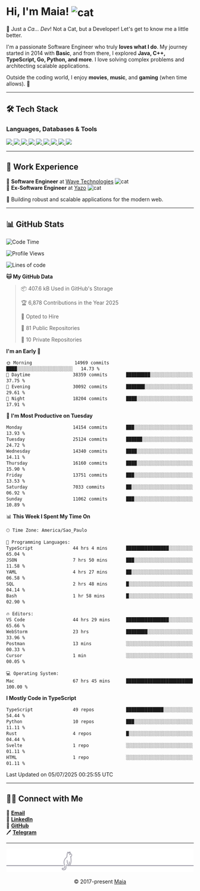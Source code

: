 <h1 align="left">Hi, I'm Maia! 
<img src="https://emojis.slackmojis.com/emojis/images/1643509834/36299/black-cat.gif?1643509834" width="50" height="60" align="center" alt="cat"/>
</h1>

🎩 Just a *Ca... Dev*! Not a Cat, but a Developer! Let's get to know me a little better.

I'm a passionate Software Engineer who truly **loves what I do**. My journey started in 2014 with **Basic**, and from there, I explored **Java, C++, TypeScript, Go, Python, and more**. I love solving complex problems and architecting scalable applications.

Outside the coding world, I enjoy **movies**, **music**, and **gaming** (when time allows). 🚀

---

## 🛠️ Tech Stack

### Languages, Databases & Tools
<p>
  <a href="https://www.typescriptlang.org">
    <img src="https://skillicons.dev/icons?i=ts" />
  </a>
  <a href="https://go.dev">
    <img src="https://skillicons.dev/icons?i=go" />
  </a>
  <a href="https://www.python.org">
    <img src="https://skillicons.dev/icons?i=python" />
  </a>
  <a href="https://gradle.org">
    <img src="https://skillicons.dev/icons?i=gradle" />
  </a>
  <a href="https://redis.io">
    <img src="https://skillicons.dev/icons?i=redis" />
  </a>
  <a href="https://www.mongodb.com">
    <img src="https://skillicons.dev/icons?i=mongodb" />
  </a>
  <a href="https://nodejs.org">
    <img src="https://skillicons.dev/icons?i=nodejs" />
  </a>
  <a href="https://www.javascript.com">
    <img src="https://skillicons.dev/icons?i=js" />
  </a>
  <a href="https://www.docker.com">
    <img src="https://skillicons.dev/icons?i=docker" />
  </a>
</p>

---

## 💼 Work Experience

🔹 **Software Engineer** at [Wave Technologies](https://www.linkedin.com/company/wave-technologies-oficial/)   <img src="https://media.giphy.com/media/WUlplcMpOCEmTGBtBW/giphy.gif" width="30" alt="cat"> <br>
🔹 **Ex-Software Engineer** at [Yazo](https://yazo.com.br/) <img src="https://media.giphy.com/media/WUlplcMpOCEmTGBtBW/giphy.gif" width="30" alt="cat"> <br>

🚀 Building robust and scalable applications for the modern web.

---

## 📊 GitHub Stats

<!--START_SECTION:waka-->
![Code Time](http://img.shields.io/badge/Code%20Time-6%2C324%20hrs%2010%20mins-blue)

![Profile Views](http://img.shields.io/badge/Profile%20Views-0-blue)

![Lines of code](https://img.shields.io/badge/From%20Hello%20World%20I%27ve%20Written-25.1%20million%20lines%20of%20code-blue)

**🐱 My GitHub Data** 

> 📦 407.6 kB Used in GitHub's Storage 
 > 
> 🏆 6,878 Contributions in the Year 2025
 > 
> 💼 Opted to Hire
 > 
> 📜 81 Public Repositories 
 > 
> 🔑 10 Private Repositories 
 > 
**I'm an Early 🐤** 

```text
🌞 Morning                14969 commits       ████░░░░░░░░░░░░░░░░░░░░░   14.73 % 
🌆 Daytime                38359 commits       █████████░░░░░░░░░░░░░░░░   37.75 % 
🌃 Evening                30092 commits       ███████░░░░░░░░░░░░░░░░░░   29.61 % 
🌙 Night                  18204 commits       ████░░░░░░░░░░░░░░░░░░░░░   17.91 % 
```
📅 **I'm Most Productive on Tuesday** 

```text
Monday                   14154 commits       ███░░░░░░░░░░░░░░░░░░░░░░   13.93 % 
Tuesday                  25124 commits       ██████░░░░░░░░░░░░░░░░░░░   24.72 % 
Wednesday                14340 commits       ████░░░░░░░░░░░░░░░░░░░░░   14.11 % 
Thursday                 16160 commits       ████░░░░░░░░░░░░░░░░░░░░░   15.90 % 
Friday                   13751 commits       ███░░░░░░░░░░░░░░░░░░░░░░   13.53 % 
Saturday                 7033 commits        ██░░░░░░░░░░░░░░░░░░░░░░░   06.92 % 
Sunday                   11062 commits       ███░░░░░░░░░░░░░░░░░░░░░░   10.89 % 
```


📊 **This Week I Spent My Time On** 

```text
🕑︎ Time Zone: America/Sao_Paulo

💬 Programming Languages: 
TypeScript               44 hrs 4 mins       ████████████████░░░░░░░░░   65.04 % 
JSON                     7 hrs 50 mins       ███░░░░░░░░░░░░░░░░░░░░░░   11.58 % 
YAML                     4 hrs 27 mins       ██░░░░░░░░░░░░░░░░░░░░░░░   06.58 % 
SQL                      2 hrs 48 mins       █░░░░░░░░░░░░░░░░░░░░░░░░   04.14 % 
Bash                     1 hr 58 mins        █░░░░░░░░░░░░░░░░░░░░░░░░   02.90 % 

🔥 Editors: 
VS Code                  44 hrs 29 mins      ████████████████░░░░░░░░░   65.66 % 
WebStorm                 23 hrs              ████████░░░░░░░░░░░░░░░░░   33.96 % 
Postman                  13 mins             ░░░░░░░░░░░░░░░░░░░░░░░░░   00.33 % 
Cursor                   1 min               ░░░░░░░░░░░░░░░░░░░░░░░░░   00.05 % 

💻 Operating System: 
Mac                      67 hrs 45 mins      █████████████████████████   100.00 % 
```

**I Mostly Code in TypeScript** 

```text
TypeScript               49 repos            ██████████████░░░░░░░░░░░   54.44 % 
Python                   10 repos            ███░░░░░░░░░░░░░░░░░░░░░░   11.11 % 
Rust                     4 repos             █░░░░░░░░░░░░░░░░░░░░░░░░   04.44 % 
Svelte                   1 repo              ░░░░░░░░░░░░░░░░░░░░░░░░░   01.11 % 
HTML                     1 repo              ░░░░░░░░░░░░░░░░░░░░░░░░░   01.11 % 
```




 Last Updated on 05/07/2025 00:25:55 UTC
<!--END_SECTION:waka-->

---

## 👯‍👨 Connect with Me
📧 **[Email](mailto:gabrielmaialva33@gmail.com)**  
🔗 **[LinkedIn](https://www.linkedin.com/in/gabriel-maia-183984239)**  
🐙 **[GitHub](https://github.com/gabrielmaialva33)**  
🖊 **[Telegram](https://t.me/sr_mrootx)**

---

<p align="center"><img src="https://raw.githubusercontent.com/gabrielmaialva33/gabrielmaialva33/master/assets/gray0_ctp_on_line.svg?sanitize=true" /></p>
<p align="center">&copy; 2017-present <a href="https://github.com/gabrielmaialva33/" target="_blank">Maia</a></p>
